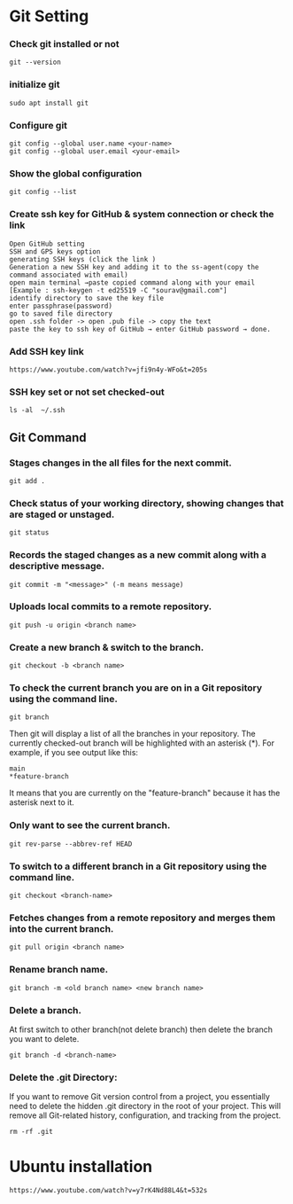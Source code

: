 # Git Setting

### Check git installed or not
    git --version
### initialize git
    sudo apt install git
### Configure git
    git config --global user.name <your-name>
    git config --global user.email <your-email>
### Show the global configuration
    git config --list
### Create ssh key for GitHub & system connection or check the link
    Open GitHub setting
    SSH and GPS keys option
    generating SSH keys (click the link )
    Generation a new SSH key and adding it to the ss-agent(copy the command associated with email)
    open main terminal →paste copied command along with your email [Example : ssh-keygen -t ed25519 -C "sourav@gmail.com"]
    identify directory to save the key file
    enter passphrase(password)
    go to saved file directory
    open .ssh folder -> open .pub file -> copy the text
    paste the key to ssh key of GitHub → enter GitHub password → done.
### Add SSH key link
    https://www.youtube.com/watch?v=jfi9n4y-WFo&t=205s
### SSH key set or not set checked-out 
    ls -al  ~/.ssh

## Git Command

### Stages changes in the all files for the next commit.
    git add .
      
### Check status of your working directory, showing changes that are staged or unstaged. 
    git status
### Records the staged changes as a new commit along with a descriptive message.
    git commit -m "<message>" (-m means message)
### Uploads local commits to a remote repository. 
    git push -u origin <branch name>
### Create a new branch & switch to the branch. 
    git checkout -b <branch name>
      
### To check the current branch you are on in a Git repository using the command line.
    git branch
Then git will display a list of all the branches in your repository. The currently checked-out branch will be highlighted with an asterisk (*). 
For example, if you see output like this:
    
    main
    *feature-branch

It means that you are currently on the "feature-branch" because it has the asterisk next to it.
### Only want to see the current branch. 
    git rev-parse --abbrev-ref HEAD
### To switch to a different branch in a Git repository using the command line.  
    git checkout <branch-name>
### Fetches changes from a remote repository and merges them into the current branch.
    git pull origin <branch name>
### Rename branch name.
    git branch -m <old branch name> <new branch name>
### Delete a branch.
At first switch to other branch(not delete branch) then delete the branch you want to delete.
    
    git branch -d <branch-name>
### Delete the .git Directory: 
If you want to remove Git version control from a project, you essentially need to delete the hidden .git directory in the root of your project. This will remove all Git-related history, configuration, and tracking from the project.
    
    rm -rf .git

# Ubuntu installation 

    https://www.youtube.com/watch?v=y7rK4Nd88L4&t=532s

